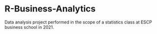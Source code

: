 # R-Business-Analytics
Data analysis project performed in the scope of a statistics class at ESCP business school in 2021.
